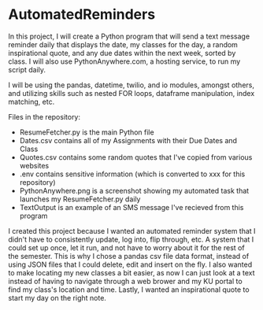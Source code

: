 # AutomatedReminders
In this project, I will create a Python program that will send a text message reminder daily that displays the date, my classes for the day, a random inspirational quote, and any due dates within the next week, sorted by class. I will also use PythonAnywhere.com, a hosting service, to run my script daily.

I will be using the pandas, datetime, twilio, and io modules, amongst others, and utilizing skills such as nested FOR loops, dataframe manipulation, index matching, etc.

Files in the repository:
 - ResumeFetcher.py is the main Python file 
 - Dates.csv contains all of my Assignments with their Due Dates and Class
 - Quotes.csv contains some random quotes that I've copied from various websites 
 - .env contains sensitive information (which is converted to xxx for this repository) 
 - PythonAnywhere.png is a screenshot showing my automated task that launches my ResumeFetcher.py daily
 - TextOutput is an example of an SMS message I've recieved from this program

I created this project because I wanted an automated reminder system that I didn't have to consistently update, log into, flip through, etc. A system that I could set up once, 
let it run, and not have to worry about it for the rest of the semester. This is why I chose a pandas csv file data format, instead of using JSON files that I 
could delete, edit and insert on the fly. I also wanted to make locating my new classes a bit easier, as now I can just look at a text instead of having to navigate
through a web brower and my KU portal to find my class's location and time. Lastly, I wanted an inspirational quote to start my day on the right note.

